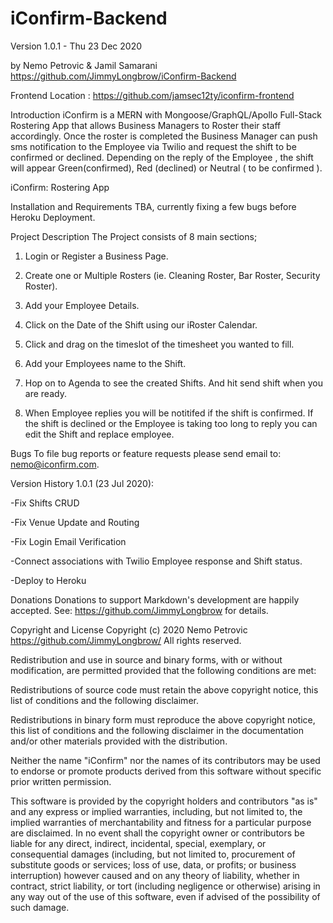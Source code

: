 # iConfirm-Backend
Version 1.0.1 - Thu 23 Dec 2020

by Nemo Petrovic & Jamil Samarani
https://github.com/JimmyLongbrow/iConfirm-Backend

Frontend Location : https://github.com/jamsec12ty/iconfirm-frontend

Introduction
iConfirm is a MERN with Mongoose/GraphQL/Apollo Full-Stack Rostering App that allows Business Managers to Roster their staff accordingly. Once the roster is completed the Business Manager can push sms notification to the Employee via Twilio and request the shift to be confirmed or declined. Depending on the reply of the Employee , the shift will appear Green(confirmed), Red (declined) or Neutral ( to be confirmed ).

iConfirm: Rostering App

Installation and Requirements
TBA, currently fixing a few bugs before Heroku Deployment.


Project Description
The Project consists of 8 main sections;

1. Login or Register a Business Page.

2. Create one or Multiple Rosters (ie. Cleaning Roster, Bar Roster, Security Roster).

3. Add your Employee Details.

4. Click on the Date of the Shift using our iRoster Calendar.

5. Click and drag on the timeslot of the timesheet you wanted to fill.

6. Add your Employees name to the Shift.

7. Hop on to Agenda to see the created Shifts. And hit send shift when you are ready.

8. When Employee replies you will be notitifed if the shift is confirmed. If the shift is declined or the Employee is taking too long to reply you can edit the Shift and replace employee.

Bugs
To file bug reports or feature requests please send email to: nemo@iconfirm.com.

Version History
1.0.1 (23 Jul 2020):

-Fix Shifts CRUD

-Fix Venue Update and Routing

-Fix Login Email Verification

-Connect associations with Twilio Employee response and Shift status.

-Deploy to Heroku

Donations
Donations to support Markdown's development are happily accepted. See: https://github.com/JimmyLongbrow for details.

Copyright and License
Copyright (c) 2020 Nemo Petrovic
https://github.com/JimmyLongbrow/
All rights reserved.

Redistribution and use in source and binary forms, with or without modification, are permitted provided that the following conditions are met:

Redistributions of source code must retain the above copyright notice, this list of conditions and the following disclaimer.

Redistributions in binary form must reproduce the above copyright notice, this list of conditions and the following disclaimer in the documentation and/or other materials provided with the distribution.

Neither the name "iConfirm" nor the names of its contributors may be used to endorse or promote products derived from this software without specific prior written permission.

This software is provided by the copyright holders and contributors "as is" and any express or implied warranties, including, but not limited to, the implied warranties of merchantability and fitness for a particular purpose are disclaimed. In no event shall the copyright owner or contributors be liable for any direct, indirect, incidental, special, exemplary, or consequential damages (including, but not limited to, procurement of substitute goods or services; loss of use, data, or profits; or business interruption) however caused and on any theory of liability, whether in contract, strict liability, or tort (including negligence or otherwise) arising in any way out of the use of this software, even if advised of the possibility of such damage.
